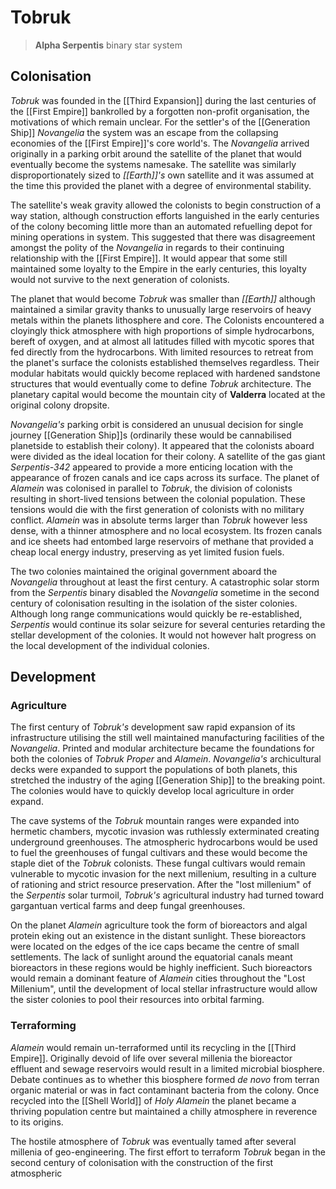 # Tobruk

> **Alpha Serpentis** binary star system

## Colonisation

*Tobruk* was founded in the [[Third Expansion]] during the last centuries of the [[First Empire]] bankrolled by a forgotten non-profit organisation, the motivations of which remain unclear. For the settler's of the [[Generation Ship]] *Novangelia* the system was an escape from the collapsing economies of the [[First Empire]]'s core world's. The *Novangelia* arrived originally in a parking orbit around the satellite of the planet that would eventually become the systems namesake. The satellite was similarly disproportionately sized to *[[Earth]]'s* own satellite and it was assumed at the time this provided the planet with a degree of environmental stability.

The satellite's weak gravity allowed the colonists to begin construction of a way station, although construction efforts languished in the early centuries of the colony becoming little more than an automated refuelling depot for mining operations in system. This suggested that there was disagreement amongst the polity of the *Novangelia* in regards to their continuing relationship with the [[First Empire]]. It would appear that some still maintained some loyalty to the Empire in the early centuries, this loyalty would not survive to the next generation of colonists.

The planet that would become *Tobruk* was smaller than *[[Earth]]* although maintained a similar gravity thanks to unusually large reservoirs of heavy metals within the planets lithosphere and core. The Colonists encountered a cloyingly thick atmosphere with high proportions of simple hydrocarbons, bereft of oxygen, and at almost all latitudes filled with mycotic spores that fed directly from the hydrocarbons. With limited resources to retreat from the planet's surface the colonists established themselves regardless. Their modular habitats would quickly become replaced with hardened sandstone structures that would eventually come to define *Tobruk* architecture. The planetary capital would become the mountain city of **Valderra** located at the original colony dropsite.  

*Novangelia's* parking orbit is considered an unusual decision for single journey [[Generation Ship]]s (ordinarily these would be cannabilised planetside to establish their colony). It appeared that the colonists aboard were divided as the ideal location for their colony. A satellite of the gas giant *Serpentis-342* appeared to provide a more enticing location with the appearance of frozen canals and ice caps across its surface. The planet of *Alamein* was colonised in parallel to *Tobruk*, the division of colonists resulting in short-lived tensions between the colonial population. These tensions would die with the first generation of colonists with no military conflict. *Alamein* was in absolute terms larger than *Tobruk* however less dense, with a thinner atmosphere and no local ecosystem. Its frozen canals and ice sheets had entombed large reservoirs of methane that provided a cheap local energy industry, preserving as yet limited fusion fuels.

The two colonies maintained the original government aboard the *Novangelia* throughout at least the first century. A catastrophic solar storm from the *Serpentis* binary disabled the *Novangelia* sometime in the second century of colonisation resulting in the isolation of the sister colonies. Although long range communications would quickly be re-established, *Serpentis* would continue its solar seizure for several centuries retarding the stellar development of the colonies. It would not however halt progress on the local development of the individual colonies.

## Development

### Agriculture

The first century of *Tobruk's* development saw rapid expansion of its infrastructure utilising the still well maintained manufacturing facilities of the *Novangelia*. Printed and modular architecture became the foundations for both the colonies of *Tobruk Proper* and *Alamein*. *Novangelia's* archicultural decks were expanded to support the populations of both planets, this stretched the industry of the aging [[Generation Ship]] to the breaking point. The colonies would have to quickly develop local agriculture in order expand.

The cave systems of the *Tobruk* mountain ranges were expanded into hermetic chambers, mycotic invasion was ruthlessly exterminated creating underground greenhouses. The atmospheric hydrocarbons would be used to fuel the greenhouses of fungal cultivars and these would become the staple diet of the *Tobruk* colonists. These fungal cultivars would remain vulnerable to mycotic invasion for the next millenium, resulting in a culture of rationing and strict resource preservation. After the "lost millenium" of the *Serpentis* solar turmoil, *Tobruk's* agricultural industry had turned toward gargantuan vertical farms and deep fungal greenhouses.

On the planet *Alamein* agriculture took the form of bioreactors and algal protein eking out an existence in the distant sunlight. These bioreactors were located on the edges of the ice caps became the centre of small settlements. The lack of sunlight around the equatorial canals meant bioreactors in these regions would be highly inefficient. Such bioreactors would remain a dominant feature of *Alamein* cities throughout the "Lost Millenium", until the development of local stellar infrastructure would allow the sister colonies to pool their resources into orbital farming.

### Terraforming  

*Alamein* would remain un-terraformed until its recycling in the [[Third Empire]]. Originally devoid of life over several millenia the bioreactor effluent and sewage reservoirs would result in a limited microbial biosphere. Debate continues as to whether this biosphere formed *de novo* from terran organic material or was in fact contaminant bacteria from the colony. Once recycled into the [[Shell World]] of *Holy Alamein* the planet became a thriving population centre but maintained a chilly atmosphere in reverence to its origins.

The hostile atmosphere of *Tobruk* was eventually tamed after several millenia of geo-engineering. The first effort to terraform *Tobruk* began in the second century of colonisation with the construction of the first atmospheric 
